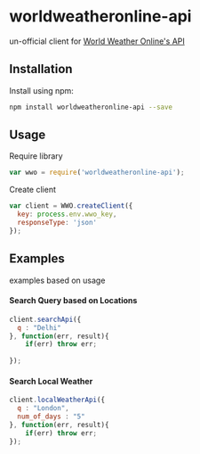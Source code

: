 # worldweatheronline-api

un-official client for [World Weather Online's API](http://developer.worldweatheronline.com/api/)

## Installation
Install using npm:
```sh
npm install worldweatheronline-api --save
```

## Usage
Require library
```javascript
var wwo = require('worldweatheronline-api');
```
Create client
```javascript
var client = WWO.createClient({
  key: process.env.wwo_key,
  responseType: 'json'
});
```
## Examples
examples based on usage
#### Search Query based on Locations
```javascript
client.searchApi({
  q : "Delhi"
}, function(err, result){
    if(err) throw err;
    
});
```
#### Search Local Weather
```javascript
client.localWeatherApi({
  q : "London",
  num_of_days : "5"
}, function(err, result){
    if(err) throw err;
});
```
